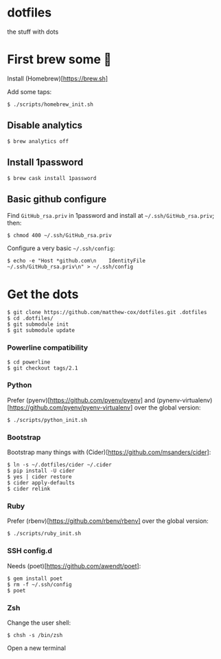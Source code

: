 dotfiles
========

the stuff with dots

# First brew some 🍻

Install (Homebrew)[https://brew.sh]

Add some taps:

    $ ./scripts/homebrew_init.sh

## Disable analytics

    $ brew analytics off

## Install 1password

    $ brew cask install 1password

## Basic github configure

Find `GitHub_rsa.priv` in 1password and install at `~/.ssh/GitHub_rsa.priv`; then:

    $ chmod 400 ~/.ssh/GitHub_rsa.priv

Configure a very basic `~/.ssh/config`:

    $ echo -e "Host *github.com\n    IdentityFile ~/.ssh/GitHub_rsa.priv\n" > ~/.ssh/config

# Get the dots

    $ git clone https://github.com/matthew-cox/dotfiles.git .dotfiles
    $ cd .dotfiles/
    $ git submodule init
    $ git submodule update

### Powerline compatibility

    $ cd powerline
    $ git checkout tags/2.1

### Python

Prefer (pyenv)[https://github.com/pyenv/pyenv] and (pynenv-virtualenv)[https://github.com/pyenv/pyenv-virtualenv] over the global version:

    $ ./scripts/python_init.sh

### Bootstrap

Bootstrap many things with (Cider)[https://github.com/msanders/cider]:

    $ ln -s ~/.dotfiles/cider ~/.cider
    $ pip install -U cider
    $ yes | cider restore
    $ cider apply-defaults
    $ cider relink

### Ruby

Prefer (rbenv)[https://github.com/rbenv/rbenv] over the global version:

    $ ./scripts/ruby_init.sh

### SSH config.d

Needs (poet)[https://github.com/awendt/poet]:

    $ gem install poet
    $ rm -f ~/.ssh/config
    $ poet

### Zsh

Change the user shell:

    $ chsh -s /bin/zsh


Open a new terminal



